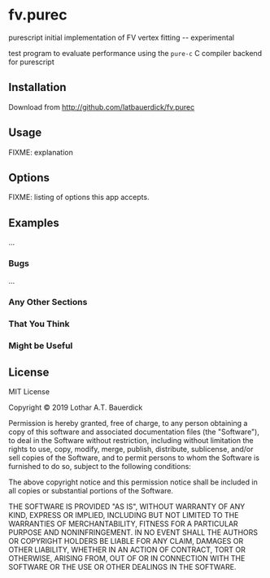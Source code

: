 # fv.purec

purescript initial implementation of FV vertex fitting -- experimental

test program to evaluate performance using the `pure-c` C compiler backend for
purescript

## Installation

Download from http://github.com/latbauerdick/fv.purec

## Usage

FIXME: explanation


## Options

FIXME: listing of options this app accepts.

## Examples

...

### Bugs

...

### Any Other Sections
### That You Think
### Might be Useful

## License

MIT License

Copyright © 2019 Lothar A.T. Bauerdick

Permission is hereby granted, free of charge, to any person obtaining a copy
of this software and associated documentation files (the "Software"), to deal
in the Software without restriction, including without limitation the rights
to use, copy, modify, merge, publish, distribute, sublicense, and/or sell
copies of the Software, and to permit persons to whom the Software is
furnished to do so, subject to the following conditions:

The above copyright notice and this permission notice shall be included in all
copies or substantial portions of the Software.

THE SOFTWARE IS PROVIDED "AS IS", WITHOUT WARRANTY OF ANY KIND, EXPRESS OR
IMPLIED, INCLUDING BUT NOT LIMITED TO THE WARRANTIES OF MERCHANTABILITY,
FITNESS FOR A PARTICULAR PURPOSE AND NONINFRINGEMENT. IN NO EVENT SHALL THE
AUTHORS OR COPYRIGHT HOLDERS BE LIABLE FOR ANY CLAIM, DAMAGES OR OTHER
LIABILITY, WHETHER IN AN ACTION OF CONTRACT, TORT OR OTHERWISE, ARISING FROM,
OUT OF OR IN CONNECTION WITH THE SOFTWARE OR THE USE OR OTHER DEALINGS IN THE
SOFTWARE.

